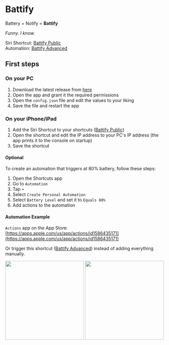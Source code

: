 # Battify

Battery + Notify = **Battify**

_Funny. I know._

Siri Shortcut: [Battify Public](https://www.icloud.com/shortcuts/08ef4ec88ec9474496e08132b8ee8307)\
Automation: [Battify Advanced](https://www.icloud.com/shortcuts/008d999af19a49dc884316d76be8e93d)

## First steps

### On your PC

1. Download the latest release from [here](https://github.com/zephraCloud/Battify/releases/latest)
2. Open the app and grant it the required permissions
3. Open the `config.json` file and edit the values to your liking
4. Save the file and restart the app

### On your iPhone/iPad

1. Add the Siri Shortcut to your shortcuts ([Battify Public](https://www.icloud.com/shortcuts/08ef4ec88ec9474496e08132b8ee8307))
2. Open the shortcut and edit the IP address to your PC's IP address (the app prints it to the console on startup)
3. Save the shortcut

#### Optional

To create an automation that triggers at 80% battery, follow these steps:

1. Open the Shortcuts app
2. Go to `Automation`
3. Tap `+`
4. Select `Create Personal Automation`
5. Select `Battery Level` and set it to `Equals 80%`
6. Add actions to the automation

#### Automation Example

`Actions` app on the App Store: [https://apps.apple.com/us/app/actions/id1586435171](https://apps.apple.com/us/app/actions/id1586435171)

Or trigger this shortcut ([Battify Advanced](https://www.icloud.com/shortcuts/008d999af19a49dc884316d76be8e93d)) instead of adding everything manually.

<img src="https://user-images.githubusercontent.com/53608074/197811755-7091a52c-f99a-4f96-823d-c2dc3005c012.png" alt="" width="250"/>
<img src="https://user-images.githubusercontent.com/53608074/197811716-cc583705-bec3-4934-abb6-4228554c05b7.png" alt="" width="250"/>
